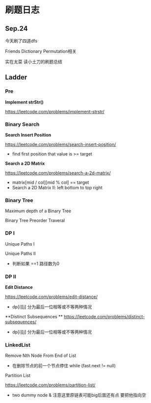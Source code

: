 # 刷题日志


## Sep.24


今天刷了四道dfs 

Friends Dictionary Permutation相关

实在太菜 读小土刀的刷题总结





## Ladder


### Pre

**Implement strStr()**

https://leetcode.com/problems/implement-strstr/


### Binary Search

**Search Insert Position**

https://leetcode.com/problems/search-insert-position/
* find first position that value is >= target

**Search a 2D Matrix**

https://leetcode.com/problems/search-a-2d-matrix/
* matrix[mid / col][mid % col] == target
* Search a 2D Matrix II: left bottom to top right




### Binary Tree
Maximum depth of a Binary Tree

Binary Tree Preorder Traveral


### DP I

Unique Paths I

Unique Paths II
* 判断如果 ==1 路径数为0


### DP II
**Edit Distance**

https://leetcode.com/problems/edit-distance/
* dp[i][j] 分为最后一位相等或不等两种情况

**Distinct Subsequences
**
https://leetcode.com/problems/distinct-subsequences/
* dp[i][j] 分为最后一位相等或不等两种情况


### LinkedList

Remove Nth Node From End of List
* 在删除节点的前一个节点停住 while (fast.next != null)

Partition List

https://leetcode.com/problems/partition-list/

* two dummy node & 注意这里原链表可能big后面还有点 要把他指向空





































